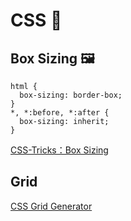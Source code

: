 # CSS 🎨

## Box Sizing 🖼️

```
html {
  box-sizing: border-box;
}
*, *:before, *:after {
  box-sizing: inherit;
}
```

[CSS-Tricks：Box Sizing](https://css-tricks.com/box-sizing/)

## Grid

[CSS Grid Generator](https://cssgrid-generator.netlify.app/)